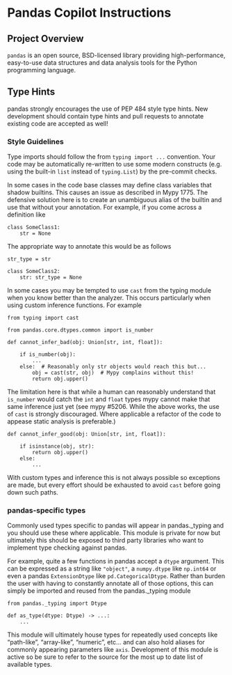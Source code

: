 # Pandas Copilot Instructions

## Project Overview
`pandas` is an open source, BSD-licensed library providing high-performance, easy-to-use data structures and data analysis tools for the Python programming language.

<!-- TODO: Add Sections for ## Root Folders and ## Core Architecture (pandas/ dir ) -->

## Type Hints

pandas strongly encourages the use of PEP 484 style type hints. New development should contain type hints and pull requests to annotate existing code are accepted as well!

### Style Guidelines

Type imports should follow the from `typing import ...` convention. Your code may be automatically re-written to use some modern constructs (e.g. using the built-in `list` instead of `typing.List`) by the pre-commit checks.

In some cases in the code base classes may define class variables that shadow builtins. This causes an issue as described in Mypy 1775. The defensive solution here is to create an unambiguous alias of the builtin and use that without your annotation. For example, if you come across a definition like

```
class SomeClass1:
    str = None
```

The appropriate way to annotate this would be as follows

```
str_type = str

class SomeClass2:
    str: str_type = None
```
In some cases you may be tempted to use `cast` from the typing module when you know better than the analyzer. This occurs particularly when using custom inference functions. For example

```
from typing import cast

from pandas.core.dtypes.common import is_number

def cannot_infer_bad(obj: Union[str, int, float]):

    if is_number(obj):
        ...
    else:  # Reasonably only str objects would reach this but...
        obj = cast(str, obj)  # Mypy complains without this!
        return obj.upper()
```
The limitation here is that while a human can reasonably understand that `is_number` would catch the `int` and `float` types mypy cannot make that same inference just yet (see mypy  #5206. While the above works, the use of `cast` is strongly discouraged. Where applicable a refactor of the code to appease static analysis is preferable.)

```
def cannot_infer_good(obj: Union[str, int, float]):

    if isinstance(obj, str):
        return obj.upper()
    else:
        ...
```
With custom types and inference this is not always possible so exceptions are made, but every effort should be exhausted to avoid `cast` before going down such paths.

### pandas-specific types

Commonly used types specific to pandas will appear in pandas._typing and you should use these where applicable. This module is private for now but ultimately this should be exposed to third party libraries who want to implement type checking against pandas.

For example, quite a few functions in pandas accept a `dtype` argument. This can be expressed as a string like `"object"`, a `numpy.dtype` like `np.int64` or even a pandas `ExtensionDtype` like `pd.CategoricalDtype`. Rather than burden the user with having to constantly annotate all of those options, this can simply be imported and reused from the pandas._typing module

```
from pandas._typing import Dtype

def as_type(dtype: Dtype) -> ...:
    ...
```

This module will ultimately house types for repeatedly used concepts like “path-like”, “array-like”, “numeric”, etc… and can also hold aliases for commonly appearing parameters like `axis`. Development of this module is active so be sure to refer to the source for the most up to date list of available types.
